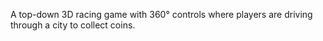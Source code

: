 A top-down 3D racing game with 360° controls where players are driving through a city to collect coins.
